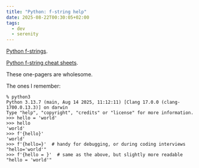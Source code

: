 ```yaml
---
title: "Python: f-string help"
date: 2025-08-22T00:30:05+02:00
tags:
  - dev
  - serenity
---
```


[Python f-strings](https://fstring.help/).

[Python f-string cheat sheets](https://fstring.help/cheat/).

These one-pagers are wholesome.

The ones I remember:

```
% python3
Python 3.13.7 (main, Aug 14 2025, 11:12:11) [Clang 17.0.0 (clang-1700.0.13.3)] on darwin
Type "help", "copyright", "credits" or "license" for more information.
>>> hello = 'world'
>>> hello
'world'
>>> f'{hello}'
'world'
>>> f'{hello=}'  # handy for debugging, or during coding interviews
"hello='world'"
>>> f'{hello = }'  # same as the above, but slightly more readable
"hello = 'world'"
```
